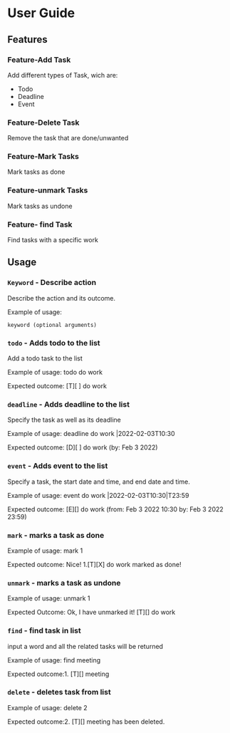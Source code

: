 # User Guide

## Features 

### Feature-Add Task

Add different types of Task, wich are:
+ Todo
+ Deadline
+ Event

### Feature-Delete Task

Remove the task that are done/unwanted

### Feature-Mark Tasks

Mark tasks as done

### Feature-unmark Tasks

Mark tasks as undone

### Feature- find Task

Find tasks with a specific work

## Usage

### `Keyword` - Describe action

Describe the action and its outcome.

Example of usage: 

`keyword (optional arguments)`

### `todo` - Adds todo to the list
Add a todo task to the list

Example of usage: todo do work

Expected outcome: [T][ ] do work

### `deadline` - Adds deadline to the list
Specify the task as well as its deadline

Example of usage: deadline do work |2022-02-03T10:30

Expected outcome: [D][ ] do work (by: Feb 3 2022)

### `event` - Adds event to the list
Specify a task, the start date and time, and end date and time. 

Example of usage: event do work |2022-02-03T10:30|T23:59

Expected outcome: [E][] do work (from: Feb 3 2022 10:30 by: Feb 3 2022 23:59)


### `mark` - marks a task as done
Example of usage: mark 1

Expected outcome: Nice! 1.[T][X] do work marked as done!

### `unmark` - marks a task as undone
Example of usage: unmark 1

Expected Outcome: Ok, I have unmarked it! [T][] do work

### `find` - find task in list
input a word and all the related tasks will be returned

Example of usage: find meeting

Expected outcome:1. [T][] meeting

### `delete` - deletes task from list
Example of usage: delete 2

Expected outcome:2. [T][] meeting has been deleted.


